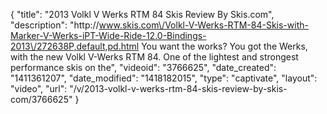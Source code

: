 {
    "title": "2013 Volkl V Werks RTM 84 Skis Review By Skis.com",
    "description": "http:\/\/www.skis.com\/Volkl-V-Werks-RTM-84-Skis-with-Marker-V-Werks-iPT-Wide-Ride-12.0-Bindings-2013\/272638P,default,pd.html  You want the works? You got the Werks, with the new Volkl V-Werks RTM 84. One of the lightest and strongest performance skis on the",
    "videoid": "3766625",
    "date_created": "1411361207",
    "date_modified": "1418182015",
    "type": "captivate",
    "layout": "video",
    "url": "\/v\/2013-volkl-v-werks-rtm-84-skis-review-by-skis-com\/3766625"
}
